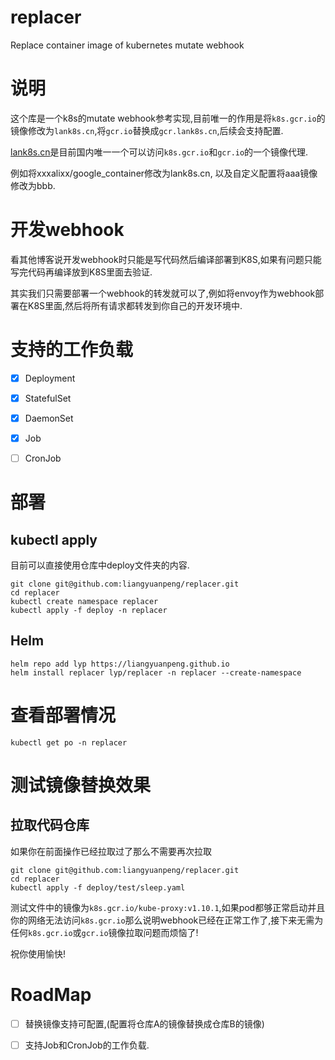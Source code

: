 # replacer

Replace container image of kubernetes mutate webhook

# 说明 

这个库是一个k8s的mutate webhook参考实现,目前唯一的作用是将`k8s.gcr.io`的镜像修改为`lank8s.cn`,将`gcr.io`替换成`gcr.lank8s.cn`,后续会支持配置.  

[lank8s.cn](https://github.com/lank8s)是目前国内唯一一个可以访问`k8s.gcr.io`和`gcr.io`的一个镜像代理.

例如将xxxalixx/google_container修改为lank8s.cn, 以及自定义配置将aaa镜像修改为bbb.  

# 开发webhook

看其他博客说开发webhook时只能是写代码然后编译部署到K8S,如果有问题只能写完代码再编译放到K8S里面去验证.  

其实我们只需要部署一个webhook的转发就可以了,例如将envoy作为webhook部署在K8S里面,然后将所有请求都转发到你自己的开发环境中.  

# 支持的工作负载

- [x] Deployment
- [x] StatefulSet
- [x] DaemonSet
- [x] Job
- [ ] CronJob  


# 部署  

## kubectl apply

目前可以直接使用仓库中deploy文件夹的内容.  

```shell
git clone git@github.com:liangyuanpeng/replacer.git
cd replacer
kubectl create namespace replacer
kubectl apply -f deploy -n replacer
```  

## Helm 

```
helm repo add lyp https://liangyuanpeng.github.io
helm install replacer lyp/replacer -n replacer --create-namespace
```

# 查看部署情况 

```
kubectl get po -n replacer
```

# 测试镜像替换效果  

## 拉取代码仓库 

如果你在前面操作已经拉取过了那么不需要再次拉取
```
git clone git@github.com:liangyuanpeng/replacer.git
cd replacer
kubectl apply -f deploy/test/sleep.yaml
```

测试文件中的镜像为`k8s.gcr.io/kube-proxy:v1.10.1`,如果pod都够正常启动并且你的网络无法访问`k8s.gcr.io`那么说明webhook已经在正常工作了,接下来无需为任何`k8s.gcr.io`或`gcr.io`镜像拉取问题而烦恼了!

祝你使用愉快!

# RoadMap

- [ ] 替换镜像支持可配置,(配置将仓库A的镜像替换成仓库B的镜像)
- [ ] 支持Job和CronJob的工作负载.

